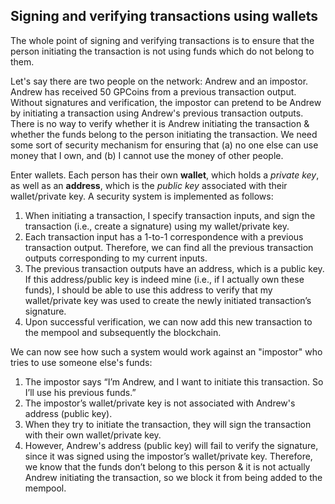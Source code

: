 ## Signing and verifying transactions using wallets

The whole point of signing and verifying transactions is to ensure that the person initiating the transaction
is not using funds which do not belong to them.

Let's say there are two people on the network: Andrew and an impostor. Andrew has received 50 GPCoins from a
previous transaction output. Without signatures and verification, the impostor can pretend to be Andrew by
initiating a transaction using Andrew's previous transaction outputs. There is no way to verify whether it is
Andrew initiating the transaction & whether the funds belong to the person initiating the transaction. We need
some sort of security mechanism for ensuring that (a) no one else can use money that I own, and (b) I cannot
use the money of other people.

Enter wallets. Each person has their own **wallet**, which holds a _private key_, as well as an **address**,
which is the _public key_ associated with their wallet/private key. A security system is implemented as follows:

1. When initiating a transaction, I specify transaction inputs, and sign the transaction (i.e., create a signature)
   using my wallet/private key.
2. Each transaction input has a 1-to-1 correspondence with a previous transaction output. Therefore, we can find
   all the previous transaction outputs corresponding to my current inputs.
3. The previous transaction outputs have an address, which is a public key. If this address/public key is indeed mine
   (i.e., if I actually own these funds), I should be able to use this address to verify that my wallet/private key was
   used to create the newly initiated transaction’s signature.
4. Upon successful verification, we can now add this new transaction to the mempool and subsequently the blockchain.

We can now see how such a system would work against an "impostor" who tries to use someone else's funds:

1. The impostor says “I’m Andrew, and I want to initiate this transaction. So I’ll use his previous funds.”
2. The impostor’s wallet/private key is not associated with Andrew's address (public key).
3. When they try to initiate the transaction, they will sign the transaction with their own wallet/private key.
4. However, Andrew's address (public key) will fail to verify the signature, since it was signed using the impostor’s
   wallet/private key. Therefore, we know that the funds don’t belong to this person & it is not actually Andrew
   initiating the transaction, so we block it from being added to the mempool.
